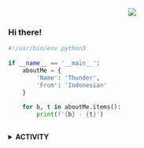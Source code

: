 <div align="center">
  <img src="https://img.shields.io/badge/Python-0A0A0A?style=for-the-badge&logo=python&logoColor=cyan">
</div>

### Hi there!

```python
#!/usr/bin/env python3
        
if __name__ == '__main__':
    aboutMe = {
        'Name': 'Thunder',
        'From': 'Indonesian'
    }
    
    for b, t in aboutMe.items():
        print(f'{b} - {t}')
        
```

<details>
<summary><b>ACTIVITY</b></summary>
<br>
  
![Tomo top langs](https://github-readme-stats.vercel.app/api/top-langs?username=thd3rBoy&layout=compact&show_icons=true&theme=outrun)
</details>
